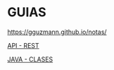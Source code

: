 # GUIAS

https://gguzmann.github.io/notas/

[API - REST](https://gguzmann.github.io/notas/APIREST.html)


[JAVA - CLASES](https://gguzmann.github.io/notas/Java.class.html)